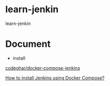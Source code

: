# learn-jenkin
learn-jenkin

# Document
- install

[codeghar/docker-compose-jenkins](https://github.com/codeghar/docker-compose-jenkins/blob/master/docker-compose.yml)

[How to install Jenkins using Docker Compose?](https://www.czerniga.it/2021/11/07/how-to-install-jenkins-using-docker-compose/)
